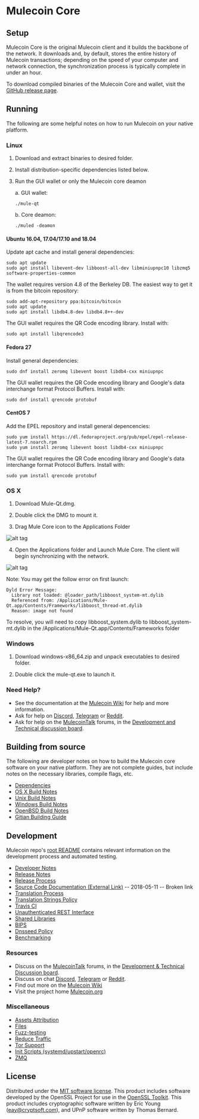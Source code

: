 Mulecoin Core
==============

Setup
---------------------
Mulecoin Core is the original Mulecoin client and it builds the backbone of the network. It downloads and, by default, stores the entire history of Mulecoin transactions; depending on the speed of your computer and network connection, the synchronization process is typically complete in under an hour.

To download compiled binaries of the Mulecoin Core and wallet, visit the [GitHub release page](https://github.com/MuleProject/Mulecoin/releases).

Running
---------------------
The following are some helpful notes on how to run Mulecoin on your native platform.

### Linux

1) Download and extract binaries to desired folder.

2) Install distribution-specific dependencies listed below.

3) Run the GUI wallet or only the Mulecoin core deamon

   a. GUI wallet:
   
   `./mule-qt`

   b. Core deamon:
   
   `./muled -deamon`

#### Ubuntu 16.04, 17.04/17.10 and 18.04

Update apt cache and install general dependencies:

```
sudo apt update
sudo apt install libevent-dev libboost-all-dev libminiupnpc10 libzmq5 software-properties-common
```

The wallet requires version 4.8 of the Berkeley DB. The easiest way to get it is from the bitcoin repository: 

```
sudo add-apt-repository ppa:bitcoin/bitcoin
sudo apt update
sudo apt install libdb4.8-dev libdb4.8++-dev
```

The GUI wallet requires the QR Code encoding library. Install with:

`sudo apt install libqrencode3`

#### Fedora 27

Install general dependencies:

`sudo dnf install zeromq libevent boost libdb4-cxx miniupnpc`

The GUI wallet requires the QR Code encoding library and Google's data interchange format Protocol Buffers. Install with:

`sudo dnf install qrencode protobuf`

#### CentOS 7

Add the EPEL repository and install general depencencies:

```
sudo yum install https://dl.fedoraproject.org/pub/epel/epel-release-latest-7.noarch.rpm
sudo yum install zeromq libevent boost libdb4-cxx miniupnpc
```

The GUI wallet requires the QR Code encoding library and Google's data interchange format Protocol Buffers. Install with:

`sudo yum install qrencode protobuf`

### OS X

1) Download Mule-Qt.dmg.

2) Double click the DMG to mount it. 

3) Drag Mule Core icon to the Applications Folder

![alt tag](https://i.imgur.com/GLhBFUV.png)

4) Open the Applications folder and Launch Mule Core. The client will begin synchronizing with the network.

![alt tag](https://i.imgur.com/v3962qo.png)

Note: You may get the follow error on first launch:
```
Dyld Error Message:
  Library not loaded: @loader_path/libboost_system-mt.dylib
  Referenced from: /Applications/Mule-Qt.app/Contents/Frameworks/libboost_thread-mt.dylib
  Reason: image not found
```
To resolve, you will need to copy libboost_system.dylib to libboost_system-mt.dylib in the /Applications/Mule-Qt.app/Contents/Frameworks folder

### Windows

1) Download windows-x86_64.zip and unpack executables to desired folder.

2) Double click the mule-qt.exe to launch it.

### Need Help?

- See the documentation at the [Mulecoin Wiki](https://mule.wiki/wiki/Mulecoin_Wiki)
for help and more information.
- Ask for help on [Discord](https://discord.gg/DUkcBst), [Telegram](https://t.me/MulecoinDev) or [Reddit](https://www.reddit.com/r/Mulecoin/).
- Ask for help on the [MulecoinTalk](https://www.mulecointalk.org/) forums, in the [Development and Technical discussion board](https://www.mulecointalk.org/?forum=661517).

Building from source
---------------------
The following are developer notes on how to build the Mulecoin core software on your native platform. They are not complete guides, but include notes on the necessary libraries, compile flags, etc.

- [Dependencies](https://github.com/MuleProject/Mulecoin/tree/master/doc/dependencies.md)
- [OS X Build Notes](https://github.com/MuleProject/Mulecoin/tree/master/doc/build-osx.md)
- [Unix Build Notes](https://github.com/MuleProject/Mulecoin/tree/master/doc/build-unix.md)
- [Windows Build Notes](https://github.com/MuleProject/Mulecoin/tree/master/doc/build-windows.md)
- [OpenBSD Build Notes](https://github.com/MuleProject/Mulecoin/tree/master/doc/build-openbsd.md)
- [Gitian Building Guide](https://github.com/MuleProject/Mulecoin/tree/master/doc/gitian-building.md)

Development
---------------------
Mulecoin repo's [root README](https://github.com/MuleProject/Mulecoin/blob/master/README.md) contains relevant information on the development process and automated testing.

- [Developer Notes](https://github.com/MuleProject/Mulecoin/blob/master/doc/developer-notes.md)
- [Release Notes](https://github.com/MuleProject/Mulecoin/blob/master/doc/release-notes.md)
- [Release Process](https://github.com/MuleProject/Mulecoin/blob/master/doc/release-process.md)
- [Source Code Documentation (External Link)](https://dev.visucore.com/mule/doxygen/) -- 2018-05-11 -- Broken link
- [Translation Process](https://github.com/MuleProject/Mulecoin/blob/master/doc/translation_process.md)
- [Translation Strings Policy](https://github.com/MuleProject/Mulecoin/blob/master/doc/translation_strings_policy.md)
- [Travis CI](https://github.com/MuleProject/Mulecoin/blob/master/doc/travis-ci.md)
- [Unauthenticated REST Interface](https://github.com/MuleProject/Mulecoin/blob/master/doc/REST-interface.md)
- [Shared Libraries](https://github.com/MuleProject/Mulecoin/blob/master/doc/shared-libraries.md)
- [BIPS](https://github.com/MuleProject/Mulecoin/blob/master/doc/bips.md)
- [Dnsseed Policy](https://github.com/MuleProject/Mulecoin/blob/master/doc/dnsseed-policy.md)
- [Benchmarking](https://github.com/MuleProject/Mulecoin/blob/master/doc/benchmarking.md)

### Resources
- Discuss on the [MulecoinTalk](https://www.mulecointalk.org/) forums, in the [Development & Technical Discussion board](https://www.mulecointalk.org/?forum=661517).
- Discuss on chat [Discord](https://discord.gg/DUkcBst), [Telegram](https://t.me/MulecoinDev) or [Reddit](https://www.reddit.com/r/Mulecoin/).
- Find out more on the [Mulecoin Wiki](https://mule.wiki/wiki/Mulecoin_Wiki)
- Visit the project home [Mulecoin.org](https://mulecoin.org)

### Miscellaneous
- [Assets Attribution](https://github.com/MuleProject/Mulecoin/blob/master/doc/assets-attribution.md)
- [Files](https://github.com/MuleProject/Mulecoin/blob/master/doc/files.md)
- [Fuzz-testing](https://github.com/MuleProject/Mulecoin/blob/master/doc/fuzzing.md)
- [Reduce Traffic](https://github.com/MuleProject/Mulecoin/blob/master/doc/reduce-traffic.md)
- [Tor Support](https://github.com/MuleProject/Mulecoin/blob/master/doc/tor.md)
- [Init Scripts (systemd/upstart/openrc)](https://github.com/MuleProject/Mulecoin/blob/master/doc/init.md)
- [ZMQ](https://github.com/MuleProject/Mulecoin/blob/master/doc/zmq.md)

License
---------------------
Distributed under the [MIT software license](https://github.com/MuleProject/Mulecoin/blob/master/COPYING).
This product includes software developed by the OpenSSL Project for use in the [OpenSSL Toolkit](https://www.openssl.org/). This product includes
cryptographic software written by Eric Young ([eay@cryptsoft.com](mailto:eay@cryptsoft.com)), and UPnP software written by Thomas Bernard.
